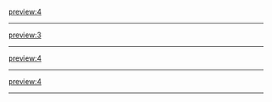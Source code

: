 [preview:4](articles/zoo.md)
- - - -
[preview:3](articles/museum.md)
- - - -
[preview:4](articles/boat.md)
- - - -
[preview:4](articles/royalpalace.md)
- - - -


